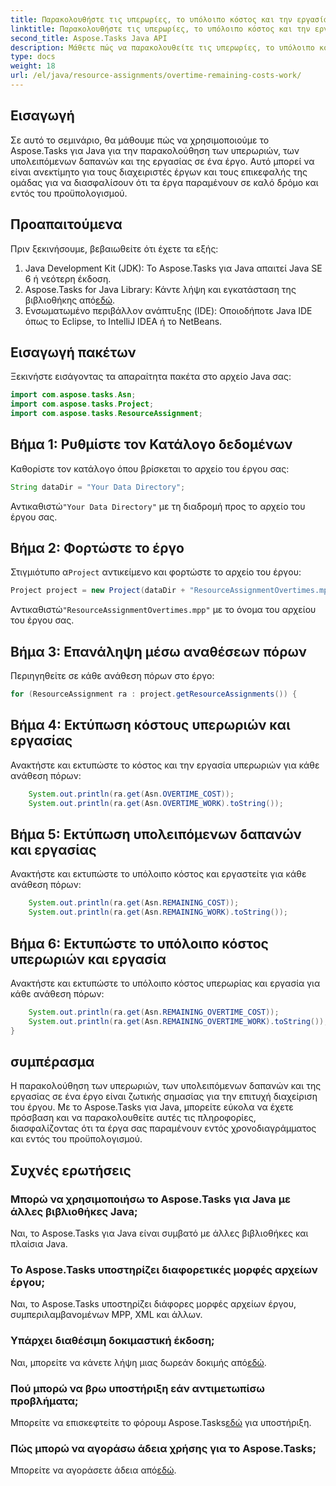 ```yaml
---
title: Παρακολουθήστε τις υπερωρίες, το υπόλοιπο κόστος και την εργασία στο Aspose.Tasks
linktitle: Παρακολουθήστε τις υπερωρίες, το υπόλοιπο κόστος και την εργασία στο Aspose.Tasks
second_title: Aspose.Tasks Java API
description: Μάθετε πώς να παρακολουθείτε τις υπερωρίες, το υπόλοιπο κόστος και να εργάζεστε σε έργα Java χρησιμοποιώντας το Aspose.Tasks. Εύκολα βήματα για αποτελεσματική διαχείριση έργου.
type: docs
weight: 18
url: /el/java/resource-assignments/overtime-remaining-costs-work/
---
```

## Εισαγωγή
Σε αυτό το σεμινάριο, θα μάθουμε πώς να χρησιμοποιούμε το Aspose.Tasks για Java για την παρακολούθηση των υπερωριών, των υπολειπόμενων δαπανών και της εργασίας σε ένα έργο. Αυτό μπορεί να είναι ανεκτίμητο για τους διαχειριστές έργων και τους επικεφαλής της ομάδας για να διασφαλίσουν ότι τα έργα παραμένουν σε καλό δρόμο και εντός του προϋπολογισμού.
## Προαπαιτούμενα
Πριν ξεκινήσουμε, βεβαιωθείτε ότι έχετε τα εξής:
1. Java Development Kit (JDK): Το Aspose.Tasks για Java απαιτεί Java SE 6 ή νεότερη έκδοση.
2.  Aspose.Tasks for Java Library: Κάντε λήψη και εγκατάσταση της βιβλιοθήκης από[εδώ](https://releases.aspose.com/tasks/java/).
3. Ενσωματωμένο περιβάλλον ανάπτυξης (IDE): Οποιοδήποτε Java IDE όπως το Eclipse, το IntelliJ IDEA ή το NetBeans.

## Εισαγωγή πακέτων
Ξεκινήστε εισάγοντας τα απαραίτητα πακέτα στο αρχείο Java σας:
```java
import com.aspose.tasks.Asn;
import com.aspose.tasks.Project;
import com.aspose.tasks.ResourceAssignment;
```

## Βήμα 1: Ρυθμίστε τον Κατάλογο δεδομένων
Καθορίστε τον κατάλογο όπου βρίσκεται το αρχείο του έργου σας:
```java
String dataDir = "Your Data Directory";
```
 Αντικαθιστώ`"Your Data Directory"` με τη διαδρομή προς το αρχείο του έργου σας.
## Βήμα 2: Φορτώστε το έργο
 Στιγμιότυπο α`Project` αντικείμενο και φορτώστε το αρχείο του έργου:
```java
Project project = new Project(dataDir + "ResourceAssignmentOvertimes.mpp");
```
 Αντικαθιστώ`"ResourceAssignmentOvertimes.mpp"` με το όνομα του αρχείου του έργου σας.
## Βήμα 3: Επανάληψη μέσω αναθέσεων πόρων
Περιηγηθείτε σε κάθε ανάθεση πόρων στο έργο:
```java
for (ResourceAssignment ra : project.getResourceAssignments()) {
```
## Βήμα 4: Εκτύπωση κόστους υπερωριών και εργασίας
Ανακτήστε και εκτυπώστε το κόστος και την εργασία υπερωριών για κάθε ανάθεση πόρων:
```java
    System.out.println(ra.get(Asn.OVERTIME_COST));
    System.out.println(ra.get(Asn.OVERTIME_WORK).toString());
```
## Βήμα 5: Εκτύπωση υπολειπόμενων δαπανών και εργασίας
Ανακτήστε και εκτυπώστε το υπόλοιπο κόστος και εργαστείτε για κάθε ανάθεση πόρων:
```java
    System.out.println(ra.get(Asn.REMAINING_COST));
    System.out.println(ra.get(Asn.REMAINING_WORK).toString());
```
## Βήμα 6: Εκτυπώστε το υπόλοιπο κόστος υπερωριών και εργασία
Ανακτήστε και εκτυπώστε το υπόλοιπο κόστος υπερωρίας και εργασία για κάθε ανάθεση πόρων:
```java
    System.out.println(ra.get(Asn.REMAINING_OVERTIME_COST));
    System.out.println(ra.get(Asn.REMAINING_OVERTIME_WORK).toString());
}
```

## συμπέρασμα
Η παρακολούθηση των υπερωριών, των υπολειπόμενων δαπανών και της εργασίας σε ένα έργο είναι ζωτικής σημασίας για την επιτυχή διαχείριση του έργου. Με το Aspose.Tasks για Java, μπορείτε εύκολα να έχετε πρόσβαση και να παρακολουθείτε αυτές τις πληροφορίες, διασφαλίζοντας ότι τα έργα σας παραμένουν εντός χρονοδιαγράμματος και εντός του προϋπολογισμού.
## Συχνές ερωτήσεις
### Μπορώ να χρησιμοποιήσω το Aspose.Tasks για Java με άλλες βιβλιοθήκες Java;
Ναι, το Aspose.Tasks για Java είναι συμβατό με άλλες βιβλιοθήκες και πλαίσια Java.
### Το Aspose.Tasks υποστηρίζει διαφορετικές μορφές αρχείων έργου;
Ναι, το Aspose.Tasks υποστηρίζει διάφορες μορφές αρχείων έργου, συμπεριλαμβανομένων MPP, XML και άλλων.
### Υπάρχει διαθέσιμη δοκιμαστική έκδοση;
 Ναι, μπορείτε να κάνετε λήψη μιας δωρεάν δοκιμής από[εδώ](https://releases.aspose.com/).
### Πού μπορώ να βρω υποστήριξη εάν αντιμετωπίσω προβλήματα;
 Μπορείτε να επισκεφτείτε το φόρουμ Aspose.Tasks[εδώ](https://forum.aspose.com/c/tasks/15) για υποστήριξη.
### Πώς μπορώ να αγοράσω άδεια χρήσης για το Aspose.Tasks;
 Μπορείτε να αγοράσετε άδεια από[εδώ](https://purchase.aspose.com/buy).